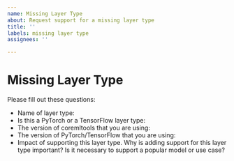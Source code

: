 ```yaml
---
name: Missing Layer Type
about: Request support for a missing layer type
title: ''
labels: missing layer type
assignees: ''

---
```


# Missing Layer Type
Please fill out these questions:
- Name of layer type:
- Is this a PyTorch or a TensorFlow layer type:
- The version of coremltools that you are using:
- The version of PyTorch/TensorFlow that you are using:
- Impact of supporting this layer type. Why is adding support for this layer type important? Is it necessary to support a popular model or use case?
